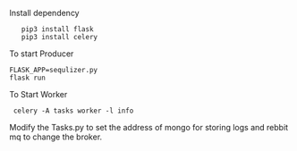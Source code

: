Install dependency
       
       pip3 install flask
       pip3 install celery


To start Producer 

    FLASK_APP=sequlizer.py
    flask run
    
To Start Worker
            
     celery -A tasks worker -l info
    
    
Modify the Tasks.py to set the address of mongo for storing logs and rebbit mq to change the broker.
